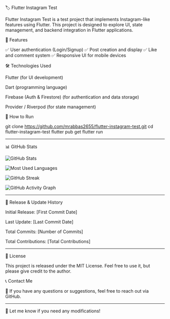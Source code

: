 🏷️ Flutter Instagram Test

Flutter Instagram Test is a test project that implements Instagram-like features using Flutter. This project is designed to explore UI, state management, and backend integration in Flutter applications.

🚀 Features

✅ User authentication (Login/Signup)
✅ Post creation and display
✅ Like and comment system
✅ Responsive UI for mobile devices

🛠️ Technologies Used

Flutter (for UI development)

Dart (programming language)

Firebase (Auth & Firestore) (for authentication and data storage)

Provider / Riverpod (for state management)


📂 How to Run

git clone https://github.com/mrabbas2655/flutter-instagram-test.git
cd flutter-instagram-test
flutter pub get
flutter run


---

📊 GitHub Stats  

![GitHub Stats](https://github-readme-stats.vercel.app/api?username=mrabbas2655&repo=flutter-instagram-test&show_icons=true&theme=tokyonight)  

![Most Used Languages](https://github-readme-stats.vercel.app/api/top-langs/?username=mrabbas2655&repo=flutter-instagram-test&layout=compact&theme=tokyonight)  

![GitHub Streak](https://streak-stats.demolab.com?user=mrabbas2655&theme=tokyonight)  

![GitHub Activity Graph](https://github-readme-activity-graph.vercel.app/graph?username=mrabbas2655&theme=tokyonight)








---

📅 Release & Update History

Initial Release: [First Commit Date]

Last Update: [Last Commit Date]

Total Commits: [Number of Commits]

Total Contributions: [Total Contributions]



---

📜 License

This project is released under the MIT License. Feel free to use it, but please give credit to the author.

📞 Contact Me

📩 If you have any questions or suggestions, feel free to reach out via GitHub.


---

🔹 Let me know if you need any modifications!

